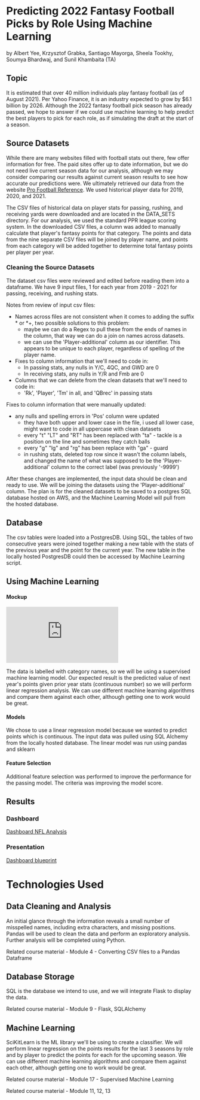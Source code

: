 # Predicting 2022 Fantasy Football Picks by Role Using Machine Learning
by Albert Yee, Krzysztof Grabka, Santiago Mayorga, Sheela Tookhy, Soumya Bhardwaj, and Sunil Khambaita (TA)

## Topic 
It is estimated that over 40 million individuals play fantasy football (as of August 2021). Per Yahoo Finance, it is an industry expected to grow by $6.1 billion by 2026. Although the 2022 fantasy football pick season has already passed, we hope to answer if we could use machine learning to help predict the best players to pick for each role, as if simulating the draft at the start of a season.  

## Source Datasets
While there are many websites filled with football stats out there, few offer information for free. The paid sites offer up to date information, but we do not need live current season data for our analysis, although we may consider comparing our results against current season results to see how accurate our predictions were. We ultimately retrieved our data from the website [Pro Football Reference](https://www.pro-football-reference.com/). We used historical player data for 2019, 2020, and 2021.

The CSV files of historical data on player stats for passing, rushing, and receiving yards were downloaded and are located in the DATA_SETS directory. For our analysis, we used the standard PPR league scoring system. In the downloaded CSV files, a column was added to manually calculate that player's fantasy points for that category. The points and data from the nine separate CSV files will be joined by player name, and points from each category will be added together to determine total fantasy points per player per year.

### Cleaning the Source Datasets
The dataset csv files were reviewed and edited before reading them into a dataframe. We have 9 input files, 1 for each year from 2019 - 2021 for passing, receiving, and rushing stats. 

Notes from review of input csv files:   
- Names across files are not consistent when it comes to adding the suffix * or *+, two possible solutions to this problem:
    - maybe we can do a Regex to pull these from the ends of names in the column, that way we can do a join on names across datasets.
    - we can use the 'Player-additional' column as our identifier. This appears to be unique to each player, regardless of spelling of the player name.
- Fixes to column information that we'll need to code in:
    - In passing stats, any nulls in Y/C, 4QC, and GWD are 0
    - In receiving stats, any nulls in Y/R and Fmb are 0
- Columns that we can delete from the clean datasets that we'll need to code in:
    - 'Rk', 'Player', 'Tm' in all, and 'QBrec' in passing stats

Fixes to column information that were manually updated:
- any nulls and spelling errors in 'Pos' column were updated
    - they have both upper and lower case in the file, i used all lower case, might want to code in all uppercase with clean datasets
    - every "t" "LT" and "RT" has been replaced with "ta" - tackle is a position on the line and sometimes they catch balls
    - every "g" "lg" and "rg" has been replace with "ga" - guard
    - in rushing stats, deleted top row since it wasn't the column labels, and changed the name of what was supposed to be the 'Player-additional' column to the correct label (was previously '-9999')

After these changes are implemented, the input data should be clean and ready to use. We will be joining the datasets using the 'Player-additional' column. The plan is for the cleaned datasets to be saved to a postgres SQL database hosted on AWS, and the Machine Learning Model will pull from the hosted database.

## Database
The csv tables were loaded into a PostgresDB. Using SQL, the tables of two consecutive years were joined together making a new table with the stats of the previous year and the point for the current year. The new table in the locally hosted PostgresDB could then be accessed by Machine Learning script.  


## Using Machine Learning
#### Mockup 
![Mockup of Machine Learning Model](https://github.com/Smayorga97/NFL_FANTASY_FOOTBALL/blob/albert/machine_learning_drawing.pdf)
<!-- link will be updated after everything successfully merged the first time -->
The data is labelled with category names, so we will be using a supervised machine learning model. Our expected result is the predicted value of next year's points given prior year stats (continuous number) so we will perform linear regression analysis. We can use different machine learning algorithms and compare them against each other, although getting one to work would be great. 

#### Models
We chose to use a linear regression model because we wanted to predict points which is continuous. The input data was pulled using SQL Alchemy from the locally hosted database. The linear model was run using pandas and sklearn 

#### Feature Selection
Additional feature selection was performed to improve the performance for the passing model. The criteria was improving the model score.

## Results

### Dashboard

[Dashboard NFL Analysis](https://public.tableau.com/app/profile/santiago.mayorga/viz/NFLanalysis/NFLanalysis)

### Presentation
[Dashboard blueprint](https://docs.google.com/presentation/d/1BHYf_ReJqLKThwNDZsENIaeq-MyH2VNH/edit?usp=sharing&ouid=117105931195182392302&rtpof=true&sd=true)

 

# Technologies Used
## Data Cleaning and Analysis
An initial glance through the information reveals a small number of misspelled names, including extra characters, and missing positions.
Pandas will be used to clean the data and perform an exploratory analysis. Further analysis will be completed using Python.

Related course material - Module 4 - Converting CSV files to a Pandas Dataframe

## Database Storage
SQL is the database we intend to use, and we will integrate Flask to display the data. 

Related course material - Module 9 - Flask, SQLAlchemy

## Machine Learning
SciKitLearn is the ML library we'll be using to create a classifier. We will perform linear regression on the points results for the last 3 seasons by role and by player to predict the points for each for the upcoming season. We can use different machine learning algorithms and compare them against each other, although getting one to work would be great.  

Related course material - Module 17 - Supervised Machine Learning

Related course material - Module 11, 12, 13 
